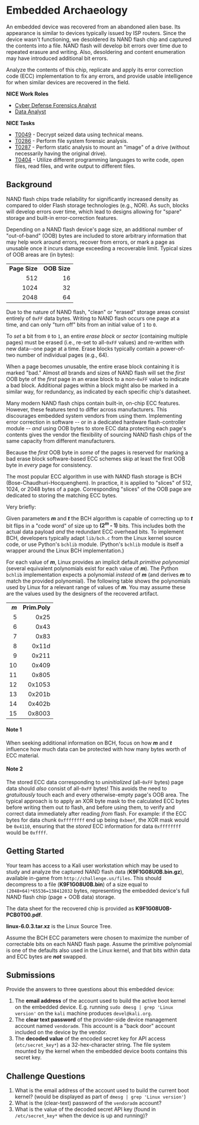 # Embedded Archaeology

An embedded device was recovered from an abandoned alien base. Its appearance is similar to devices typically issued by ISP routers. Since the device wasn't functioning, we desoldered its NAND flash chip and captured the contents into a file. NAND flash will develop bit errors over time due to repeated erasure and writing. Also, desoldering and content enumeration may have introduced additional bit errors.

Analyze the contents of this chip, replicate and apply its error correction code (ECC) implementation to fix any errors, and provide usable intelligence for when similar devices are recovered in the field.

**NICE Work Roles**
- [Cyber Defense Forensics Analyst](https://niccs.cisa.gov/workforce-development/nice-framework/work-roles/cyber-defense-forensics-analyst)
- [Data Analyst](https://niccs.cisa.gov/workforce-development/nice-framework/work-roles/data-analyst)

**NICE Tasks**
- [T0049](https://niccs.cisa.gov/workforce-development/nice-framework/tasks/t0049) - Decrypt seized data using technical means.
- [T0286](https://niccs.cisa.gov/workforce-development/nice-framework/tasks/t0286) - Perform file system forensic analysis.
- [T0287](https://niccs.cisa.gov/workforce-development/nice-framework/tasks/t0287) - Perform static analysis to mount an "image" of a drive (without necessarily having the original drive).
- [T0404](https://niccs.cisa.gov/workforce-development/nice-framework/tasks/t0404) - Utilize different programming languages to write code, open files, read files, and write output to different files.

## Background

NAND flash chips trade reliability for significantly increased density as compared to older Flash storage technologies (e.g., NOR). As such, blocks will develop errors over time, which lead to designs allowing for "spare" storage and built-in error-correction features.

Depending on a NAND flash device's page size, an additional number of "out-of-band" (OOB) bytes are included to store arbitrary information
that may help work around errors, recover from errors, or mark a page as unusable once it incurs damage exceeding a recoverable limit. Typical
sizes of OOB areas are (in bytes):

|               |              |
|--------------:|-------------:|
| **Page Size** | **OOB Size** |
|           512 |           16 |
|          1024 |           32 |
|          2048 |           64 |

Due to the nature of NAND flash, "clean" or "erased" storage areas consist entirely of `0xFF` data bytes. Writing to NAND flash occurs one page at a time, and can only "turn off" bits from an initial value of `1` to `0`.

To *set* a bit from `0` to `1`, an entire *erase block* or *sector* (containing multiple pages) must be erased (i.e., re-set to all-`0xFF` values) and re-written with new data--one page at a time. Erase blocks typically contain a power-of-two number of individual pages (e.g., 64).

When a page becomes unusable, the entire erase block containing it is marked "bad." Almost *all* brands and sizes of NAND flash will set the *first* OOB
byte of the *first* page in an erase block to a non-`0xFF` value to indicate a bad block. Additional pages within a block might also be marked in a similar
way, for redundancy, as indicated by each specific chip's datasheet.

Many modern NAND flash chips contain built-in, on-chip ECC features. However, these features tend to differ across manufacturers. This discourages embedded system vendors from using them. Implementing error correction in software -- or in a dedicated hardware flash-controller module -- _and_ using OOB bytes to store ECC data protecting each page's contents gives the vendor the flexibility of sourcing NAND flash chips of the same capacity from different manufacturers.

Because the *first* OOB byte in *some* of the pages is reserved for marking a bad erase block software-based ECC schemes skip at least the first OOB byte in *every* page for consistency.

The most popular ECC algorithm in use with NAND flash storage is BCH (Bose-Chaudhuri-Hocquenghem). In practice, it is applied to "slices" of
512, 1024, or 2048 bytes of a page. Corresponding "slices" of the OOB page are dedicated to storing the matching ECC bytes.

Very briefly:

Given parameters ***m*** and ***t*** the BCH algorithm is capable of correcting up to ***t*** bit flips in a "code word" of size up to **(2<sup>*m*</sup> - 1)** bits. This includes both the actual data payload *and* the redundant ECC overhead bits. To implement BCH, developers typically adapt `lib/bch.c` from the Linux kernel source code, or use Python's `bchlib` module. (Python's `bchlib` module is itself a wrapper around the Linux BCH implementation.) 

For each value of ***m***, Linux provides an implicit default *primitive polynomial* (several equivalent polynomials exist for each value of ***m***). The Python
`bchlib` implementation expects a polynomial *instead* of ***m*** (and derives ***m*** to match the provided polynomial). The following table shows the polynomials used by Linux for a relevant range of values of ***m***. You may assume these are the values used by the designers of the recovered artifact.

|         |               |
|--------:|--------------:|
| ***m*** | **Prim.Poly** |
|       5 |          0x25 |
|       6 |          0x43 |
|       7 |          0x83 |
|       8 |         0x11d |
|       9 |         0x211 |
|      10 |         0x409 |
|      11 |         0x805 |
|      12 |        0x1053 |
|      13 |        0x201b |
|      14 |        0x402b |
|      15 |        0x8003 |

#### Note 1

When seeking additional information on BCH, focus on how ***m*** and ***t*** influence how much data can be protected with how many bytes worth of ECC material.

#### Note 2

The stored ECC data corresponding to *uninitialized* (all-`0xFF` bytes) page data should *also* consist of all-`0xFF` bytes! This avoids the need to *gratuitously* touch each and every otherwise-empty page's OOB area. The typical approach is to apply an XOR byte mask to the calculated ECC bytes before writing them out *to* flash, and before using them, to verify and correct data immediately after reading *from* flash. For example: if the ECC bytes for data chunk `0xffffffff` end up being `0xbeef`, the XOR mask would be `0x4110`, ensuring that the *stored* ECC information for data `0xffffffff` would be `0xffff`.

## Getting Started

Your team has access to a  Kali user workstation which may be used to study and analyze the captured NAND flash data (**K9F1G08U0B.bin.gz**), available in-game from `http://challenge.us/files`. This should decompress to a file (**K9F1G08U0B.bin**) of a size equal to `(2048+64)*65536=138412032` bytes, representing the embedded device's full NAND flash chip (page + OOB data) storage.

The data sheet for the recovered chip is provided as **K9F1G08U0B-PCB0T00.pdf**. 

**linux-6.0.3.tar.xz**  is the Linux Source Tree.

Assume the BCH ECC parameters were chosen to maximize the number of correctable bits on each NAND flash page. Assume the primitive polynomial is one of the defaults also used in the Linux kernel, and that bits within data and ECC bytes are ***not*** swapped.

## Submissions

Provide the answers to three questions about this embedded device:

1. The **email address** of the account used to build the active boot kernel on the embedded device. E.g. running `sudo dmesg | grep 'Linux version'` on the `kali` machine produces `devel@kali.org`.
2. The **clear text password** of the provider-side device management account named `vendoradm`.  This account is a "back door" account included on the device by the vendor.
3. The **decoded value** of the encoded secret key for API access (`etc/secret_key*`) as a 32-hex-character string. The file system mounted by the kernel when the embedded device boots contains this secret key.

## Challenge Questions

1. What is the email address of the account used to build the current boot kernel? (would be displayed as part of `dmesg | grep 'Linux version'`)  
2. What is the (clear-text) password of the `vendoradm` account?  
3. What is the value of the decoded secret API key (found in `/etc/secret_key*` when the device is up and running)?
